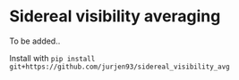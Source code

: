 # Sidereal visibility averaging

To be added..

Install with ```pip install git+https://github.com/jurjen93/sidereal_visibility_avg```